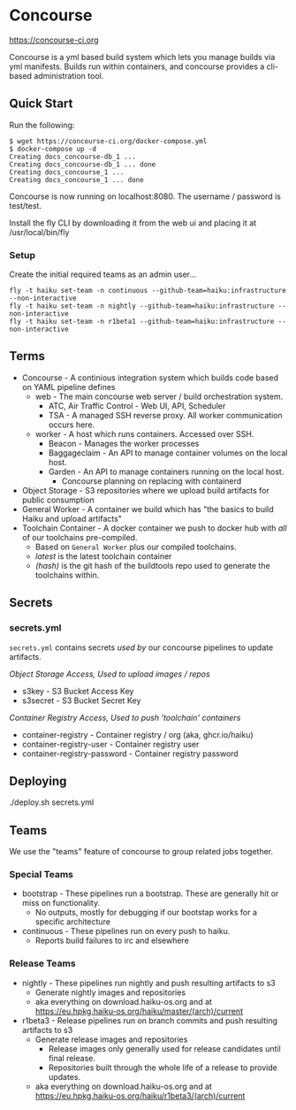 # Concourse 

https://concourse-ci.org

Concourse is a yml based build system which lets you manage
builds via yml manifests.  Builds run within containers, and concourse
provides a cli-based administration tool.

## Quick Start

Run the following:
```
$ wget https://concourse-ci.org/docker-compose.yml
$ docker-compose up -d
Creating docs_concourse-db_1 ...
Creating docs_concourse-db_1 ... done
Creating docs_concourse_1 ...
Creating docs_concourse_1 ... done
```

Concourse is now running on localhost:8080. The username / password is test/test.

Install the fly CLI by downloading it from the web ui and placing it at /usr/local/bin/fly

### Setup

Create the initial required teams as an admin user...

```
fly -t haiku set-team -n continuous --github-team=haiku:infrastructure --non-interactive
fly -t haiku set-team -n nightly --github-team=haiku:infrastructure --non-interactive
fly -t haiku set-team -n r1beta1 --github-team=haiku:infrastructure --non-interactive
```

## Terms

* Concourse - A continious integration system which builds code based on YAML pipeline defines
  * web - The main concourse web server / build orchestration system.
    * ATC, Air Traffic Control - Web UI, API, Scheduler
    * TSA - A managed SSH reverse proxy. All worker communication occurs here.
  * worker - A host which runs containers. Accessed over SSH.
    * Beacon - Manages the worker processes
    * Baggageclaim - An API to manage container volumes on the local host.
    * Garden - An API to manage containers running on the local host.
      * Concourse planning on replacing with containerd
* Object Storage - S3 repositories where we upload build artifacts for public consumption
* General Worker - A container we build which has "the basics to build Haiku and upload artifacts"
* Toolchain Container - A docker container we push to docker hub with *all* of our toolchains pre-compiled.
  * Based on ```General Worker``` plus our compiled toolchains.
  * *latest* is the latest toolchain container
  * *(hash)* is the git hash of the buildtools repo used to generate the toolchains within.

## Secrets

### secrets.yml

```secrets.yml``` contains secrets *used by* our concourse pipelines to update artifacts.

*Object Storage Access, Used to upload images / repos*
  * s3key - S3 Bucket Access Key
  * s3secret - S3 Bucket Secret Key

*Container Registry Access, Used to push 'toolchain' containers*
  * container-registry - Container registry / org (aka, ghcr.io/haiku)
  * container-registry-user - Container registry user
  * container-registry-password - Container registry password

## Deploying

./deploy.sh secrets.yml

## Teams

We use the "teams" feature of concourse to group related jobs together.

### Special Teams

* bootstrap - These pipelines run a bootstrap. These are generally hit or miss on functionality.
  * No outputs, mostly for debugging if our bootstap works for a specific architecture
* continuous - These pipelines run on every push to haiku.
  * Reports build failures to irc and elsewhere

### Release Teams

* nightly - These pipelines run nightly and push resulting artifacts to s3
  * Generate nightly images and repositories
  * aka everything on download.haiku-os.org and at https://eu.hpkg.haiku-os.org/haiku/master/(arch)/current
* r1beta3 - Release pipelines run on branch commits and push resulting artifacts to s3
  * Generate release images and repositories
    * Release images only generally used for release candidates until final release.
    * Repositories built through the whole life of a release to provide updates.
  * aka everything on download.haiku-os.org and at https://eu.hpkg.haiku-os.org/haiku/r1beta3/(arch)/current

